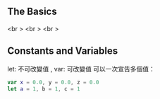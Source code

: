 The Basics
----------
<br \>
<br \>
<br \>

Constants and Variables
----------
let: 不可改變值 , var: 可改變值
可以一次宣告多個值：

```swift
var x = 0.0, y = 0.0, z = 0.0
let a = 1, b = 1, c = 1
```

